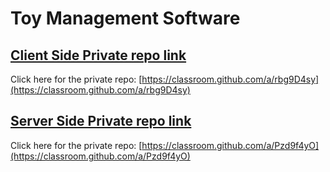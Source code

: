# Toy Management Software
## [Client Side Private repo link](https://classroom.github.com/a/rbg9D4sy)
Click here for the private repo: [https://classroom.github.com/a/rbg9D4sy](https://classroom.github.com/a/rbg9D4sy)



## [Server Side Private repo link](https://classroom.github.com/a/Pzd9f4yO)
Click here for the private repo: [https://classroom.github.com/a/Pzd9f4yO](https://classroom.github.com/a/Pzd9f4yO)
